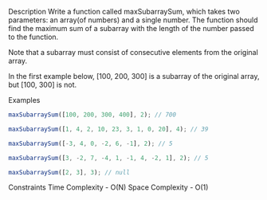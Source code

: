 Description
Write a function called maxSubarraySum, which takes two parameters: an array(of numbers) and a single number. The function should find the maximum sum of a subarray with the length of the number passed to the function.

Note that a subarray must consist of consecutive elements from the original array.

In the first example below, [100, 200, 300] is a subarray of the original array, but [100, 300] is not.

Examples

```js
maxSubarraySum([100, 200, 300, 400], 2); // 700

maxSubarraySum([1, 4, 2, 10, 23, 3, 1, 0, 20], 4); // 39

maxSubarraySum([-3, 4, 0, -2, 6, -1], 2); // 5

maxSubarraySum([3, -2, 7, -4, 1, -1, 4, -2, 1], 2); // 5

maxSubarraySum([2, 3], 3); // null
```

Constraints
Time Complexity - O(N)
Space Complexity - O(1)
